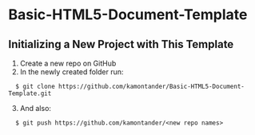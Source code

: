 # Basic-HTML5-Document-Template

## Initializing a New Project with This Template
1. Create a new repo on GitHub
2. In the newly created folder run:
```
  $ git clone https://github.com/kamontander/Basic-HTML5-Document-Template.git
```
3. And also:
```
  $ git push https://github.com/kamontander/<new repo names>
```
